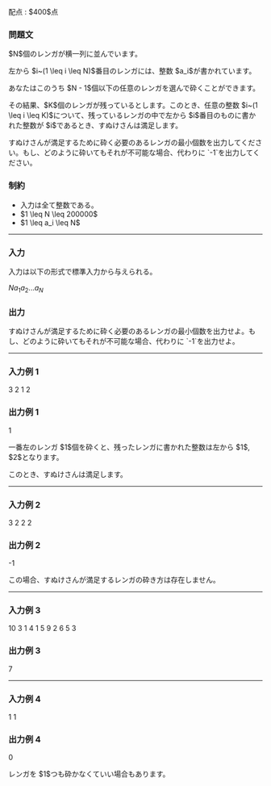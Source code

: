 
<div>

<span>

<span>

<p>
配点 : $400$点
</p>

<div>

<section>

### **問題文**

<p>
$N$個のレンガが横一列に並んでいます。
</p>

<p>
左から $i~(1 \leq i \leq N)$番目のレンガには、整数 $a_i$が書かれています。
</p>

<p>
あなたはこのうち $N - 1$個以下の任意のレンガを選んで砕くことができます。
</p>

<p>
その結果、$K$個のレンガが残っているとします。このとき、任意の整数 $i~(1 \leq i \leq K)$について、残っているレンガの中で左から $i$番目のものに書かれた整数が $i$であるとき、すぬけさんは満足します。
</p>

<p>
すぬけさんが満足するために砕く必要のあるレンガの最小個数を出力してください。もし、どのように砕いてもそれが不可能な場合、代わりに `-1`を出力してください。
</p>

</section>

</div>

<div>

<section>

### **制約**

<ul>

<li>
入力は全て整数である。
</li>

<li>
$1 \leq N \leq 200000$
</li>

<li>
$1 \leq a_i \leq N$
</li>

</ul>

</section>

</div>

---

<div>

<div>

<section>

### **入力**

<p>
入力は以下の形式で標準入力から与えられる。
</p>

<div>

$N$$a_1$$a_2$$...$$a_N$
</div>

</section>

</div>

<div>

<section>

### **出力**

<p>
すぬけさんが満足するために砕く必要のあるレンガの最小個数を出力せよ。もし、どのように砕いてもそれが不可能な場合、代わりに `-1`を出力せよ。
</p>

</section>

</div>

</div>

---

<div>

<section>

### **入力例 1**

<div>

3
2 1 2

</div>

</section>

</div>

<div>

<section>

### **出力例 1**

<div>

1

</div>

<p>
一番左のレンガ $1$個を砕くと、残ったレンガに書かれた整数は左から $1$, $2$となります。
</p>

<p>
このとき、すぬけさんは満足します。
</p>

</section>

</div>

---

<div>

<section>

### **入力例 2**

<div>

3
2 2 2

</div>

</section>

</div>

<div>

<section>

### **出力例 2**

<div>

-1

</div>

<p>
この場合、すぬけさんが満足するレンガの砕き方は存在しません。
</p>

</section>

</div>

---

<div>

<section>

### **入力例 3**

<div>

10
3 1 4 1 5 9 2 6 5 3

</div>

</section>

</div>

<div>

<section>

### **出力例 3**

<div>

7

</div>

</section>

</div>

---

<div>

<section>

### **入力例 4**

<div>

1
1

</div>

</section>

</div>

<div>

<section>

### **出力例 4**

<div>

0

</div>

<p>
レンガを $1$つも砕かなくていい場合もあります。
</p>

</section>

</div>

</span>

</span>

</div>
